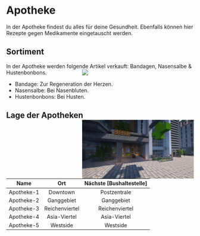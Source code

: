 # Apotheke 
In der Apotheke findest du alles für deine Gesundheit. Ebenfalls können hier Rezepte gegen Medikamente eingetauscht werden.

## Sortiment 
In der Apotheke werden folgende Artikel verkauft: Bandagen, Nasensalbe & Hustenbonbons. <img align="right" width="300" eight="150" src="../../../assets/image/biz/apotheke/Apotheke-Kaufmenü.png">

* Bandage: Zur Regeneration der Herzen.
* Nasensalbe: Bei Nasenbluten.
* Hustenbonbons:  Bei Husten.

## Lage der Apotheken <img align="right" width="300" eight="150" src="../../../assets/image/biz/apotheke/Apotheke-1.png" alt="Apotheke-1" title="Apotheke-1">
| Name | Ort | Nächste [Bushaltestelle] |
|:-:|:-:|:-:|
| Apotheke-1 | Downtown | Postzentrale |
| Apotheke-2 | Ganggebiet | Ganggebiet |
| Apotheke-3 | Reichenviertel | Reichenviertel |
| Apotheke-4 | Asia-Viertel | Asia-Viertel |
| Apotheke-5 | Westside | Westside |
